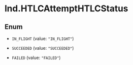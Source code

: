 # lnd.HTLCAttemptHTLCStatus

## Enum


* `IN_FLIGHT` (value: `"IN_FLIGHT"`)

* `SUCCEEDED` (value: `"SUCCEEDED"`)

* `FAILED` (value: `"FAILED"`)


